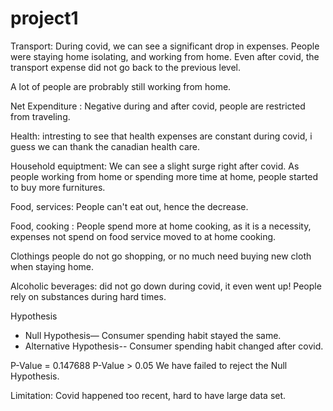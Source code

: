 # project1



Transport: During covid, we can see a significant drop in expenses.
People were staying home isolating, and working from home. Even after 
covid, the transport expense did not go back to the previous level.

A lot of people are probrably still working from home.

Net Expenditure : Negative during and after covid, people are restricted from traveling.

Health: intresting to see that health expenses are constant during covid, i guess we can thank the canadian health care.

Household equiptment: We can see a slight surge right after covid. As people working from home or spending more time at home,
people started to buy more furnitures.

Food, services: People can't eat out, hence the decrease.

Food, cooking : People spend more at home cooking, as it is a necessity, expenses not spend on food service moved to at home cooking.

Clothings people do not go shopping, or no much need buying new cloth when staying home.

Alcoholic beverages: did not go down during covid, it even went up! People rely on substances during hard times.


Hypothesis
-   Null Hypothesis— Consumer spending habit stayed the same.
-   Alternative Hypothesis-- Consumer spending habit changed after covid.

P-Value = 0.147688
P-Value > 0.05
We have failed to reject the Null Hypothesis.

Limitation: Covid happened too recent, hard to have large data set.
